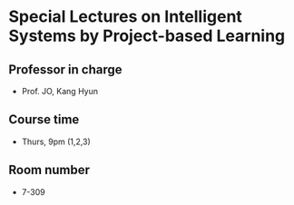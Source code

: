 # Special Lectures on Intelligent Systems by Project-based Learning
## Professor in charge
- Prof. JO, Kang Hyun
## Course time
- Thurs, 9pm (1,2,3)
## Room number
- 7-309
